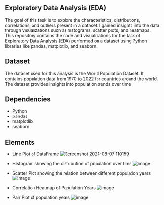 ## Exploratory Data Analysis (EDA)
The goal of this task is to explore the characteristics, distributions, correlations, and outliers present in a dataset. I gained insights into the data through visualizations such as histograms, scatter plots, and heatmaps. This repository contains the code and visualizations for the task of Exploratory Data Analysis (EDA) performed on a dataset using Python libraries like pandas, matplotlib, and seaborn.

## Dataset
The dataset used for this analysis is the World Population Dataset. It contains population data from 1970 to 2022 for countries around the world. The dataset provides insights into population trends over time

## Dependencies
- Python
- pandas
- matplotlib
- seaborn

## Elements
- Line Plot of DataFrame
![Screenshot 2024-08-07 110159](https://github.com/user-attachments/assets/5b7841fc-dd41-472e-bd07-c46970e0181e)

- Histogram showing the distribution of population over time
![image](https://github.com/user-attachments/assets/e05431c8-f7a6-461e-a645-d40c4222eeeb)

- Scatter Plot showing the relation between different population years
![image](https://github.com/user-attachments/assets/20c51469-7fd7-45e4-aa63-48111019f63c)

- Correlation Heatmap of Population Years
![image](https://github.com/user-attachments/assets/4a7488cc-2414-4964-877a-da9a35052c1e)

- Pair Plot of population years
![image](https://github.com/user-attachments/assets/fe51b4b4-1d90-46ac-918e-5190e2c1f843)



